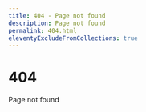 ```yaml
---
title: 404 - Page not found
description: Page not found
permalink: 404.html
eleventyExcludeFromCollections: true
---
```


# 404

Page not found
